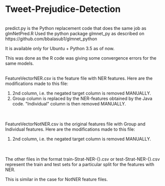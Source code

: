 # Tweet-Prejudice-Detection

<br>
predict.py is the Python replacement code that does the same job as glmNetPred.R
Used the python package glmnet_py as described on https://github.com/bbalasub1/glmnet_python

It is available only for Ubuntu + Python 3.5 as of now.

This was done as the R code was giving some convergence errors for the same models.
</br>

<br>
FeatureVectorNER.csv is the feature file with NER features.
Here are the modifications made to this file:
<ol>
	<li>2nd column, i.e. the negated target column is removed MANUALLY.</li>
<li>Group column is replaced by the NER-features obtained by the Java code.
	"Individual"  column is then removed MANUALLY.</li>
	

</ol>

</br>

<br>
FeatureVectorNotNER.csv is the original features file with Group and Individual features.
Here are the modifications made to this file:
<ol>
	<li>2nd column, i.e. the negated target column is removed MANUALLY.
	</li>


</ol>

</br>

<br>
The other files in the format train-Strat-NER-{}.csv or test-Strat-NER-{}.csv
represent the train and test sets for a particular split for the features with NER.

This is similar in the case for NotNER feature files.
</br>